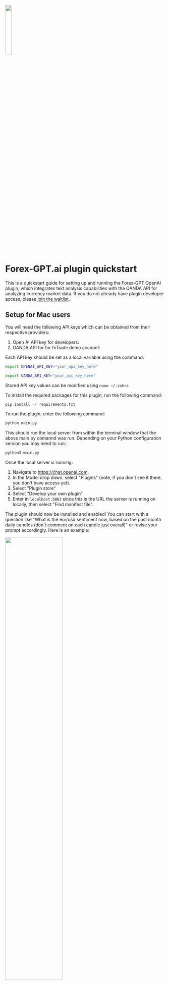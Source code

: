 
<img src="https://github.com/hatgit/forex-gpt/assets/5213035/c461f57b-d977-4c95-bc9f-de6abac01501" width="20%" height="auto">


# Forex-GPT.ai plugin quickstart

This is a quickstart guide for setting up and running the Forex-GPT OpenAI plugin, which integrates text analysis capabilities with the OANDA API for analyzing currency market data. If you do not already have plugin developer access, please [join the waitlist](https://openai.com/waitlist/plugins).

## Setup for Mac users

You will need the following API keys which can be obtained from their respective providers:

1) Open AI API key for developers:
2) OANDA API for for fxTrade demo account: 

Each API key should be set as a local variable using the command: 

```bash
export OPENAI_API_KEY="your_api_key_here"
```

```bash
export OANDA_API_KEY="your_api_key_here"
```

Stored API key values can be modified using `nano ~/.zshrc`


To install the required packages for this plugin, run the following command:

```bash
pip install -r requirements.txt
```

To run the plugin, enter the following command:

```bash
python main.py
```

This should run the local server from within the terminal window that the above main.py comannd was run. Depending on your Python configuration version you may need to run:

```bash
python3 main.py
```


Once the local server is running:

1. Navigate to https://chat.openai.com. 
2. In the Model drop down, select "Plugins" (note, if you don't see it there, you don't have access yet).
3. Select "Plugin store"
4. Select "Develop your own plugin"
5. Enter in `localhost:5003` since this is the URL the server is running on locally, then select "Find manifest file".

The plugin should now be installed and enabled! You can start with a question like "What is the eur/usd sentiment now, based on the past month daily candles (don't comment on each candle just overall)" or revise your prompt accordingly. Here is an example: 

<img src="https://github.com/hatgit/forex-gpt/assets/5213035/f907108f-dc9b-4fa5-9521-b6bb2fbfad96" width="60%" height="auto">

 
Another example of interacting with the Chat-GPT in a way that will trigger the Forex-GPT plugin to elicit a response from the OANDA API, by asking:"what is the bid ask spread on the latest 1 minute candle from oanda" where it will default to using the eur/usd pair (alternativley you can ask for a supported currency in your prompt). 

<img src="https://github.com/hatgit/forex-gpt/assets/5213035/7098e22c-b26b-4a3d-8d55-8c7bd16a38d3" width="60%" height="auto">




## Forex-GPT Plugin Flowchart

![Forex-GPT-plugin-flow-chart drawio](https://github.com/hatgit/forex-gpt/assets/5213035/85c42c3f-54b4-46f4-b107-c595b9d3e1fc)

## Overview of how Forex-GPT works:

1. Imports necessary libraries and modules.

2. Configures Flask app and CORS settings.

3. Defines the following routes:

   - **"/generate" (POST)**
     - Takes a 'prompt' and 'temperature' from the request's JSON.
     - Generates text using OpenAI's Completion API with the specified 'prompt' and 'temperature'.
     - Returns the generated text as a JSON response.

   - **"/complete" (POST)**
     - Takes 'text' from the request's JSON.
     - Uses OpenAI's Completion API to complete the provided 'text'.
     - Returns the completed text as a JSON response.

   - **"/search" (POST)**
     - Takes a 'query' from the request's JSON.
     - Uses OpenAI's Completion API to generate a response to the query.
     - Returns the generated text as a JSON response.

   - **"/playground" (POST)**
     - Takes 'code' from the request's JSON.
     - Uses OpenAI's Completion API to generate a response to the code.
     - Returns the generated text as a JSON response.

   - **"/logo.png" (GET)**
     - Serves a logo image from the current directory.

   - **"/openapi.yaml" (GET)**
     - Serves an OpenAPI specification file from the current directory.

   - **"/.well-known/ai-plugin.json" (GET)**
     - Serves an AI plugin manifest file from the .well-known directory.

   - **"/prices" (GET/POST)**
     - Depending on the method, takes parameters from the request's JSON or arguments.
     - Checks if all required parameters are provided.
     - If not, returns a prompt message as a JSON response.
     - If yes, retrieves the price data from Oanda using the parameters.
     - Returns the price data as a JSON response.

   - **"/api/analyze" (POST)**
     - Takes parameters from the request's JSON.
     - If 'from_time' is not provided, calculates it as 2 days before the current time.
     - Analyzes the market using the parameters.
     - Returns the market sentiment as a JSON response.

4. Defines the OpenAIPlugin class:
   - Initializes the Oanda and OpenAI clients.
   - Defines methods to analyze the market and get Oanda candles.

5. Prints Oanda and OpenAI API keys.

6. Lists all available OpenAI engines and prints their IDs.

7. Runs the Flask app on host '0.0.0.0' and port '5003'.

8. Requires the user to point the Chat-GPT developer plugin interface to the localhost URL (i.e., `http://localhost:5003`).

9. The plugin is loaded into Chat-GPT and can be enabled.

10. User asks Chat-GPT for analysis or sentiment on a supported currency pair (i.e., EUR/USD) for a specific duration (i.e., 1 week) and time-series (daily interval), and the plugin triggers and formats the request to the broker API to retrieve prices and perform calculations as per the Main.py file (see flow chart below).

<img width="1587" alt="Main-dot-py-Application-flow-chart" src="https://github.com/hatgit/forex-gpt/assets/5213035/e009fe63-0e37-45e9-8e0b-b5e69d4fd574">


## Getting help

**Open AI API resources:**

If you run into issues or have questions building a plugin, please join our [Developer community forum](https://community.openai.com/c/chat-plugins/20).
* https://chat.openai.com/?model=gpt-4-plugins
* https://platform.openai.com/docs/plugins/introduction
* https://chat.openai.com/

**OANDA API developer resources**: 

* https://github.com/hootnot/oandapyV20-examples
* https://github.com/oanda/v20-python-samples
* https://pypi.org/project/v20/
* https://developer.oanda.com/
* https://developer.oanda.com/rest-live-v20/introduction/
* https://developer.oanda.com/rest-live-v20/pricing-ep/#CurrentPrices
* https://developer.oanda.com/rest-live-v20/account-df/

## Disclaimer

**Risk Warning: Trading in currency markets involves substantial risk of loss and is not suitable for everyone.** The Forex GPT plugin provided in this repository is intended for informational purposes only and should not be considered as financial or investment advice. Before making any trading decisions, it is important to conduct thorough research, seek professional guidance, and fully understand the risks involved.

**No Warranty:** The Forex GPT plugin is provided "as is" without any warranties or guarantees. The authors and contributors of this repository do not make any representations or warranties, express or implied, regarding the accuracy, reliability, or completeness of the plugin or its suitability for any particular purpose.

**MIT License:** The Forex GPT plugin is released under the [MIT License](https://github.com/hatgit/forex-gpt/blob/main/LICENSE). Please refer to the [LICENSE](https://github.com/hatgit/forex-gpt/blob/main/LICENSE) file for more details.

By using the Forex GPT plugin, you acknowledge and agree to the above disclaimer and understand the associated risks of currency market trading, and the limitations of large language models (LLMs) such as Chat-GPT which may produce inaccurate information about people, places, or facts. The authors and contributors of this repository shall not be held responsible for any losses or damages incurred as a result of using the plugin.

